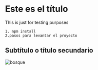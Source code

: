# Este es el título
This is just for testing purposes
```
1. npm install
2.pasos para levantar el proyecto
```
## Subtítulo o título secundario
![bosque](https://user-images.githubusercontent.com/101273459/160175078-e67a8763-f70e-4502-91c8-6efb06fed2a4.jpg)
